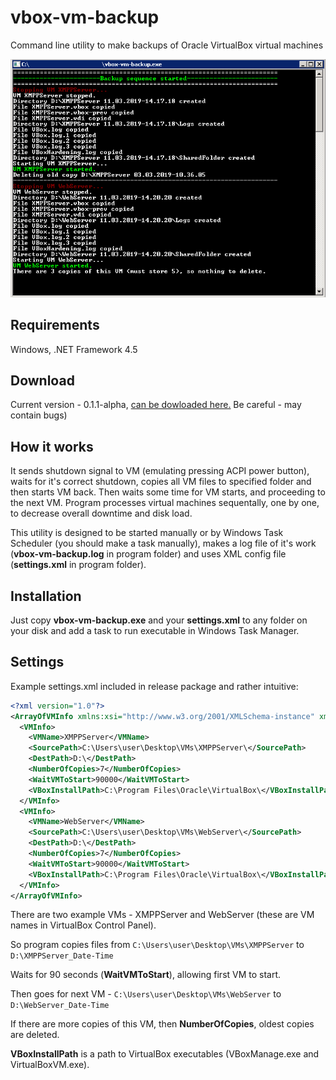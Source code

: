 # vbox-vm-backup

Command line utility to make backups of Oracle VirtualBox virtual machines

![Program screenshot](screenshot.png)

## Requirements
Windows, .NET Framework 4.5

## Download

Current version - 0.1.1-alpha, [can be dowloaded here.](https://github.com/u1035/vbox-vm-backup/releases/tag/0.1.1-alpha) Be careful - may contain bugs)

## How it works

It sends shutdown signal to VM (emulating pressing ACPI power button), waits for it's correct shutdown, copies all VM files to specified folder and then starts VM back. Then waits some time for VM starts, and proceeding to the next VM.
Program processes virtual machines sequentally, one by one, to decrease overall downtime and disk load.

This utility is designed to be started manually or by Windows Task Scheduler (you should make a task manually), makes a log file of it's work (**vbox-vm-backup.log** in program folder) and uses XML config file (**settings.xml** in program folder).

## Installation

Just copy **vbox-vm-backup.exe** and your **settings.xml** to any folder on your disk and add a task to run executable in Windows Task Manager.

## Settings

Example settings.xml included in release package and rather intuitive:

```XML
<?xml version="1.0"?>
<ArrayOfVMInfo xmlns:xsi="http://www.w3.org/2001/XMLSchema-instance" xmlns:xsd="http://www.w3.org/2001/XMLSchema">
  <VMInfo>
    <VMName>XMPPServer</VMName>
    <SourcePath>C:\Users\user\Desktop\VMs\XMPPServer\</SourcePath>
    <DestPath>D:\</DestPath>
    <NumberOfCopies>7</NumberOfCopies>
    <WaitVMToStart>90000</WaitVMToStart>
    <VBoxInstallPath>C:\Program Files\Oracle\VirtualBox\</VBoxInstallPath>
  </VMInfo>
  <VMInfo>
    <VMName>WebServer</VMName>
    <SourcePath>C:\Users\user\Desktop\VMs\WebServer\</SourcePath>
    <DestPath>D:\</DestPath>
    <NumberOfCopies>7</NumberOfCopies>
    <WaitVMToStart>90000</WaitVMToStart>
    <VBoxInstallPath>C:\Program Files\Oracle\VirtualBox\</VBoxInstallPath>
  </VMInfo>
</ArrayOfVMInfo>
```

There are two example VMs - XMPPServer and WebServer (these are VM names in VirtualBox Control Panel).

So program copies files from `C:\Users\user\Desktop\VMs\XMPPServer` to `D:\XMPPServer_Date-Time`

Waits for 90 seconds (**WaitVMToStart**), allowing first VM to start.

Then goes for next VM - `C:\Users\user\Desktop\VMs\WebServer` to `D:\WebServer_Date-Time`

If there are more copies of this VM, then **NumberOfCopies**, oldest copies are deleted.

**VBoxInstallPath** is a path to VirtualBox executables (VBoxManage.exe and VirtualBoxVM.exe).
